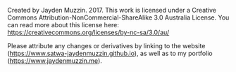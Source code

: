 Created by Jayden Muzzin. 2017.
This work is licensed under a Creative Commons Attribution-NonCommercial-ShareAlike 3.0 Australia License.
You can read more about this license here: https://creativecommons.org/licenses/by-nc-sa/3.0/au/

Please attribute any changes or derivatives by linking to the website (https://www.satwa-jaydenmuzzin.github.io), 
as well as to my portfolio (https://www.jaydenmuzzin.me).
